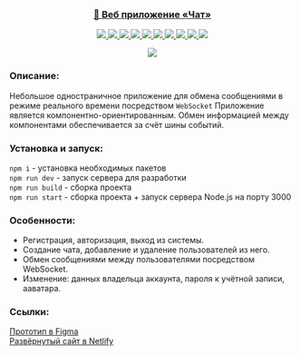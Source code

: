 <h3 align="center">
  <a href="https://unrivaled-kelpie-bcfdba.netlify.app/">
    💬 Веб приложение «Чат»
  </a>
</h3>

<p align="center">
  <a href="https://handlebarsjs.com/">
    <img src="https://img.shields.io/badge/Handlebars-4.7.7-blue?style=plastic&logo=handlebarsdotjs"/>
  </a>
  <a href="https://postcss.org/">
    <img src="https://img.shields.io/badge/PostCSS-8.4.16-blue?style=plastic&logo=postcss"/>
  </a>
  <a href="https://jestjs.io/">
    <img src="https://img.shields.io/badge/Jest-29.3.1-blue?style=plastic&logo=jest"/>
  </a>
  <a href="https://websockets.spec.whatwg.org/">
    <img src="https://img.shields.io/badge/WebSocket-blueviolet?style=plastic"/>
  </a>
  <a href="https://expressjs.com/">
    <img src="https://img.shields.io/badge/Express.js-4.18.1-blue?style=plastic&logo=express"/>
  </a>
  <a href="https://eslint.org/">
    <img src="https://img.shields.io/badge/ESLint-8.24.0-blue?style=plastic&logo=eslint"/>
  </a>
  <a href="https://stylelint.io/">
    <img src="https://img.shields.io/badge/Stylelint-14.13.0-blue?style=plastic&logo=stylelint"/>
  </a>
  <a href="https://webpack.js.org/">
    <img src="https://img.shields.io/badge/Webpack-5.75.0-blue?style=plastic&logo=webpack"/>
  </a>
  <a href="https://www.netlify.com/">
    <img src="https://img.shields.io/badge/Netlify-gray?style=plastic&logo=netlify"/>
  </a>
  <a href="https://www.docker.com/">
    <img src="https://img.shields.io/badge/Docker-gray?style=plastic&logo=docker"/>
  </a>
</p>
<div align="center">
  <a href="https://unrivaled-kelpie-bcfdba.netlify.app/">
    <img src="https://user-images.githubusercontent.com/96790009/227995706-15efa774-4367-4d9c-91e0-e795dccee0b1.png">
  </a>
</div>

### Описание:

Небольшое одностраничное приложение для обмена сообщениями в режиме реального времени посредством `WebSocket` Приложение является компонентно-ориентированным. Обмен информацией между компонентами обеспечивается за счёт шины событий.

### Установка и запуск:

`npm i` - установка необходимых пакетов  
`npm run dev` - запуск сервера для разработки  
`npm run build` - сборка проекта  
`npm run start` - сборка проекта + запуск сервера Node.js на порту 3000

### Особенности:

- Регистрация, авторизация, выход из системы.
- Создание чата, добавление и удаление пользователей из него.
- Обмен сообщениями между пользователями посредством WebSocket.
- Изменение: данных владельца аккаунта, пароля к учётной записи, ааватара.

### Ссылки:

[Прототип в Figma](https://www.figma.com/file/Q9deLsYNOyxQYDvkhhnaS4/Chat?node-id=10%3A2)  
[Развёрнутый сайт в Netlify](https://unrivaled-kelpie-bcfdba.netlify.app/)  




